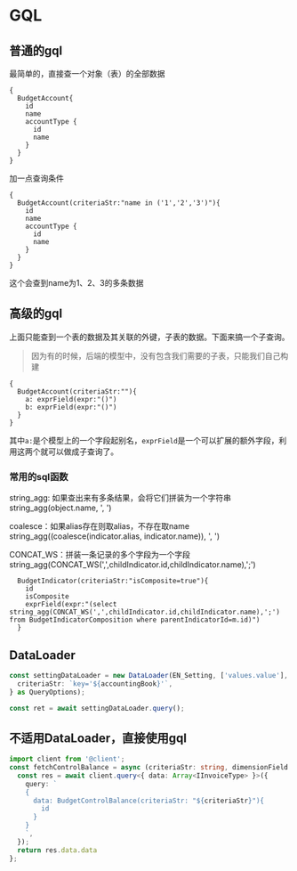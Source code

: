 # GQL

## 普通的gql
最简单的，直接查一个对象（表）的全部数据
```
{
  BudgetAccount{
    id
    name
    accountType {
      id
      name
    }
  }
}
```

加一点查询条件
```
{
  BudgetAccount(criteriaStr:"name in ('1','2','3')"){
    id
    name
    accountType {
      id
      name
    }
  }
}
```
这个会查到name为1、2、3的多条数据

## 高级的gql
上面只能查到一个表的数据及其关联的外键，子表的数据。下面来搞一个子查询。
> 因为有的时候，后端的模型中，没有包含我们需要的子表，只能我们自己构建
```
{
  BudgetAccount(criteriaStr:""){
    a: exprField(expr:"()")
    b: exprField(expr:"()")
  }
}
```
其中`a:`是个模型上的一个字段起别名，`exprField`是一个可以扩展的额外字段，利用这两个就可以做成子查询了。

### 常用的sql函数
string_agg: 如果查出来有多条结果，会将它们拼装为一个字符串
string_agg(object.name, ', ')

coalesce：如果alias存在则取alias，不存在取name
string_agg((coalesce(indicator.alias, indicator.name)), ', ')

CONCAT_WS：拼装一条记录的多个字段为一个字段
string_agg(CONCAT_WS(',',childIndicator.id,childIndicator.name),';')
```
  BudgetIndicator(criteriaStr:"isComposite=true"){
    id
    isComposite
    exprField(expr:"(select string_agg(CONCAT_WS(',',childIndicator.id,childIndicator.name),';')  from BudgetIndicatorComposition where parentIndicatorId=m.id)")
  }
```

## DataLoader
```ts
const settingDataLoader = new DataLoader(EN_Setting, ['values.value'], {
  criteriaStr: `key='${accountingBook}'`,
} as QueryOptions);

const ret = await settingDataLoader.query();
```

## 不适用DataLoader，直接使用gql
```ts
import client from '@client';
const fetchControlBalance = async (criteriaStr: string, dimensionField: string[]) => {
  const res = await client.query<{ data: Array<IInvoiceType> }>({
    query: `
    {
      data: BudgetControlBalance(criteriaStr: "${criteriaStr}"){
        id
      }
    }
    `,
  });
  return res.data.data
};
```